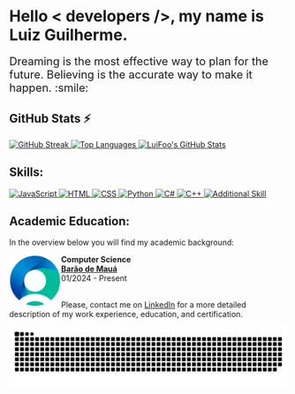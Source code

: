 <h1>Hello < developers />, my name is Luiz Guilherme.</h1>

<div style="font-size: 20px;">
  Dreaming is the most effective way to plan for the future. Believing is the accurate way to make it happen. :smile:
</div>

<h2>GitHub Stats ⚡</h2>

<a href="https://github.com/LuiFoo"><img src="https://github-readme-streak-stats.herokuapp.com?user=LuiFoo&theme=transparent&date_format=j%20M%5B%20Y%5D&card_width=1124&exclude_days=Sun%2CSat&border_radius=8&border=1E2228" alt="GitHub Streak"/>
</a>
<a href="https://github.com/LuiFoo">
  <img src="https://github-readme-stats.vercel.app/api/top-langs/?username=LuiFoo&layout=compact&theme=transparent&card_width=1124&border_radius=8&border_color=1E2228" alt="Top Languages"/>
</a>
<a href="https://github.com/LuiFoo">
  <img src="https://github-readme-stats-mu-red-43.vercel.app/api?username=LuiFoo&count_private=true&show_icons=true&theme=transparent&card_width=1124&border_radius=8&border_color=1E2228&custom_title=STATS" alt="LuiFoo's GitHub Stats"/>
</a>

<h2>Skills:</h2>

<a href="https://github.com/LuiFoo">
  <img width="48px" src="https://skillicons.dev/icons?i=js" alt="JavaScript"/>
</a>
<a href="https://github.com/LuiFoo">
  <img width="48px" src="https://skillicons.dev/icons?i=html" alt="HTML"/>
</a>
<a href="https://github.com/LuiFoo">
  <img width="48px" src="https://skillicons.dev/icons?i=css" alt="CSS"/>
</a>
<a href="https://github.com/LuiFoo">
  <img width="48px" src="https://skillicons.dev/icons?i=py" alt="Python"/>
</a>
<a href="https://github.com/LuiFoo">
  <img width="48px" src="https://skillicons.dev/icons?i=cs" alt="C#"/>
</a>
<a href="https://github.com/LuiFoo">
  <img width="48px" src="https://skillicons.dev/icons?i=cpp" alt="C++"/>
</a>
<!-- Example placeholder for additional skills -->
<a href="https://github.com/LuiFoo">
  <img width="48px" src="" alt="Additional Skill"/>
</a>

<h2>Academic Education:</h2>

In the overview below you will find my academic background:

<a href="https://www.baraodemaua.br">
  <img align="left" height="94px" width="94px" alt="Barão de Mauá" src="./src/assets/logo-faculdade.png"/>
</a>

**Computer Science**<br>
[**Barão de Mauá**](https://www.baraodemaua.br/)<br>
01/2024 - Present<br><br>

Please, contact me on [LinkedIn](https://www.linkedin.com/in/louierotulo/) for a more detailed description of my work experience, education, and certification.

<picture>
  <source media="(prefers-color-scheme: dark)" srcset="https://raw.githubusercontent.com/platane/snk/output/github-contribution-grid-snake-dark.svg"/>
  <source media="(prefers-color-scheme: light)" srcset="https://raw.githubusercontent.com/platane/snk/output/github-contribution-grid-snake.svg"/>
  <img alt="GitHub Contribution Grid Snake Animation" src="https://raw.githubusercontent.com/platane/snk/output/github-contribution-grid-snake.svg"/>
</picture>
